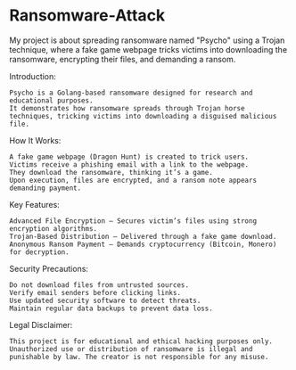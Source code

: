 # Ransomware-Attack
  My project is about spreading ransomware named "Psycho" using a Trojan technique, where a fake game webpage tricks victims into downloading the ransomware, encrypting their files, and demanding a ransom.
  
Introduction:

    Psycho is a Golang-based ransomware designed for research and educational purposes. 
    It demonstrates how ransomware spreads through Trojan horse techniques, tricking victims into downloading a disguised malicious file.

How It Works:

    A fake game webpage (Dragon Hunt) is created to trick users. 
    Victims receive a phishing email with a link to the webpage. 
    They download the ransomware, thinking it’s a game.     
    Upon execution, files are encrypted, and a ransom note appears demanding payment.

Key Features:

    Advanced File Encryption – Secures victim’s files using strong encryption algorithms.
    Trojan-Based Distribution – Delivered through a fake game download.
    Anonymous Ransom Payment – Demands cryptocurrency (Bitcoin, Monero) for decryption.

Security Precautions:

    Do not download files from untrusted sources.
    Verify email senders before clicking links.
    Use updated security software to detect threats.
    Maintain regular data backups to prevent data loss.

Legal Disclaimer:
  
    This project is for educational and ethical hacking purposes only. Unauthorized use or distribution of ransomware is illegal and punishable by law. The creator is not responsible for any misuse.
